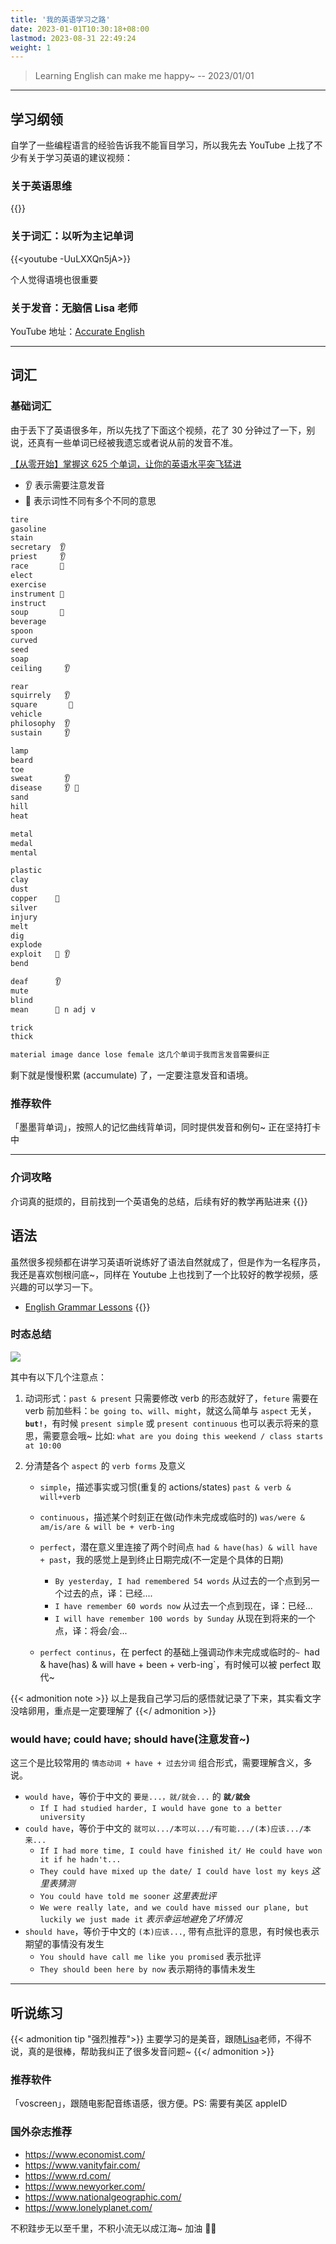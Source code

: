 ```yaml
---
title: '我的英语学习之路'
date: 2023-01-01T10:30:18+08:00
lastmod: 2023-08-31 22:49:24
weight: 1
---
```


> Learning English can make me happy~ -- 2023/01/01

---

## 学习纲领

自学了一些编程语言的经验告诉我不能盲目学习，所以我先去 YouTube 上找了不少有关于学习英语的建议视频：

### 关于英语思维

{{<youtube kyOCMfcoqNc>}}

### 关于词汇：以听为主记单词

{{<youtube -UuLXXQn5jA>}}

个人觉得语境也很重要

### 关于发音：无脑信 Lisa 老师

YouTube 地址：[Accurate English](https://www.youtube.com/@AccurateEnglish)

---

## 词汇

### 基础词汇

由于丢下了英语很多年，所以先找了下面这个视频，花了 30 分钟过了一下，别说，还真有一些单词已经被我遗忘或者说从前的发音不准。

[【从零开始】掌握这 625 个单词，让你的英语水平突飞猛进](https://www.youtube.com/watch?v=zc3UQQVgQ1s)

- 👂 表示需要注意发音
- 🤹 表示词性不同有多个不同的意思

```txt
tire
gasoline
stain
secretary  👂
priest     👂
race       🤹
elect
exercise
instrument 🤹
instruct
soup       🤹
beverage
spoon
curved
seed
soap
ceiling     👂

rear
squirrely   👂
square       🤹
vehicle
philosophy  👂
sustain     👂

lamp
beard
toe
sweat       👂
disease     👂 🤹
sand
hill
heat

metal
medal
mental

plastic
clay
dust
copper    🤹
silver
injury
melt
dig
explode
exploit   🤹 👂
bend

deaf      👂
mute
blind
mean      🤹 n adj v

trick
thick

material image dance lose female 这几个单词于我而言发音需要纠正
```

剩下就是慢慢积累 (accumulate) 了，一定要注意发音和语境。

### 推荐软件

「墨墨背单词」，按照人的记忆曲线背单词，同时提供发音和例句~ 正在坚持打卡中

---

### 介词攻略

介词真的挺烦的，目前找到一个英语兔的总结，后续有好的教学再贴进来
{{<youtube VcZglLpFlRs>}}

## 语法

虽然很多视频都在讲学习英语听说练好了语法自然就成了，但是作为一名程序员，我还是喜欢刨根问底~，同样在 Youtube 上也找到了一个比较好的教学视频，感兴趣的可以学习一下。

- [English Grammar Lessons](https://www.youtube.com/playlist?list=PLD6t6ckHsruY_i7_rZhKcRBmXDdawiqUM)
  {{<youtube jul2urONzOQ>}}

### 时态总结

![](https://cdn.jsdelivr.net/gh/yokiizx/picgo@main/img/202308251435558.png)

其中有以下几个注意点：

1. 动词形式：`past & present` 只需要修改 verb 的形态就好了，`feture` 需要在 verb 前加些料：`be going to`、`will`、`might`，就这么简单与 `aspect` 无关，**`but!`**，有时候 `present simple` 或 `present continuous` 也可以表示将来的意思，需要意会哦~ 比如: `what are you doing this weekend / class starts at 10:00`
2. 分清楚各个 `aspect` 的 `verb forms` 及意义

   - `simple`，描述事实或习惯(重复的 actions/states) `past & verb & will+verb`
   - `continuous`，描述某个时刻正在做(动作未完成或临时的) `was/were & am/is/are & will be + verb-ing`
   - `perfect`，潜在意义里连接了两个时间点 `had & have(has) & will have + past`，我的感觉上是到终止日期完成(不一定是个具体的日期)

     - `By yesterday, I had remembered 54 words` 从过去的一个点到另一个过去的点，译：已经....
     - `I have remember 60 words now` 从过去一个点到现在，译：已经...
     - `I will have remember 100 words by Sunday` 从现在到将来的一个点，译：将会/会...

   - `perfect continus`，在 perfect 的基础上强调动作未完成或临时的`~ `had & have(has) & will have + been + verb-ing`，有时候可以被 perfect 取代~

{{< admonition note >}}
以上是我自己学习后的感悟就记录了下来，其实看文字没啥卵用，重点是一定要理解了
{{</ admonition >}}

### would have; could have; should have(注意发音~)

这三个是比较常用的 `情态动词 + have + 过去分词` 组合形式，需要理解含义，多说。

- `would have`，等价于中文的 `要是...，就/就会...` 的 **`就/就会`**
  - `If I had studied harder, I would have gone to a better university`
- `could have`，等价于中文的 `就可以.../本可以.../有可能.../(本)应该.../本来...`
  - `If I had more time, I could have finished it/ He could have won it if he hadn't...`
  - `They could have mixed up the date/ I could have lost my keys` _这里表猜测_
  - `You could have told me sooner` _这里表批评_
  - `We were really late, and we could have missed our plane, but luckily we just made it` _表示幸运地避免了坏情况_
- `should have`，等价于中文的 `(本)应该...`, 带有点批评的意思，有时候也表示期望的事情没有发生
  - `You should have call me like you promised` 表示批评
  - `They should been here by now` 表示期待的事情未发生

---

## 听说练习

{{< admonition tip "强烈推荐">}}
主要学习的是美音，跟随[Lisa](https://www.youtube.com/@AccurateEnglish)老师，不得不说，真的是很棒，帮助我纠正了很多发音问题~
{{</ admonition >}}

### 推荐软件

「voscreen」，跟随电影配音练语感，很方便。PS: 需要有美区 appleID

### 国外杂志推荐

- https://www.economist.com/
- https://www.vanityfair.com/
- https://www.rd.com/
- https://www.newyorker.com/
- https://www.nationalgeographic.com/
- https://www.lonelyplanet.com/

不积跬步无以至千里，不积小流无以成江海~ 加油 💪🏻
